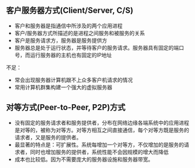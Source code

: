 ## 客户服务器方式(Client/Server, C/S)

- 客户和服务器是指通信中所涉及的两个应用进程
- 客户/服务器方式所描述的是进程之间服务和被服务的关系
- 客户是服务请求方，服务器是服务提供方
- 服务器总是处于运行状态，并等待客户的服务请求。服务器具有固定的端口号，而运行服务器的主机也有固定的IP地址

不足：

- 常会出现服务器计算机跟不上众多客户机请求的情况
- 常用计算机群集构建一个强大的虚拟服务器

## 对等方式(Peer-to-Peer, P2P)方式

- 没有固定的服务请求者和服务提供者，分布在网络边缘各端系统中的应用进程是对等的，被称为对等方。对等方相互之间直接通信，每个对等方既是服务的请求者，又是服务的提供者。
- 最显著的特点是：可扩展性。系统每增加一个对等方，不仅增加的是服务的请求者，同时也增加服务的提供者，系统性能不会因规模的增大而降低
- 成本也比较低。因为不需要庞大的服务器设施和服务器带宽。